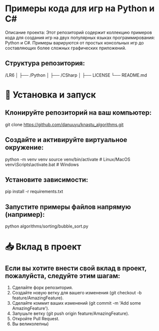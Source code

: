 # Примеры кода для игр на Python и C#

Описание проекта:
Этот репозиторий содержит коллекцию примеров кода для создания игр на двух популярных языках программирования: Python и C#. Примеры варируются от простых консольных игр до составляющих более сложных графических приложений.

## Структура репозитория:
/LR6
│
├── /Python
│
├── /CSharp
│
├── LICENSE
└── README.md


# 🚀 Установка и запуск
## Клонируйте репозиторий на ваш компьютер:
git clone https://github.com/danuuyu/knastu_algorithms.git

## Создайте и активируйте виртуальное окружение:
python -m venv venv
source venv/bin/activate  # Linux/MacOS
venv\Scripts\activate.bat  # Windows

## Установите зависимости:
pip install -r requirements.txt

## Запустите примеры файлов напрямую (например):
python algorithms/sorting/bubble_sort.py

# 📥 Вклад в проект

## Если вы хотите внести свой вклад в проект, пожалуйста, следуйте этим шагам:

1) Сделайте форк репозитория.
2) Создайте новую ветку для вашего изменения (git checkout -b feature/AmazingFeature).
3) Сделайте коммит ваших изменений (git commit -m 'Add some AmazingFeature').
4) Запушьте ветку (git push origin feature/AmazingFeature).
5) Откройте Pull Request.
6) Вы великолепны)
